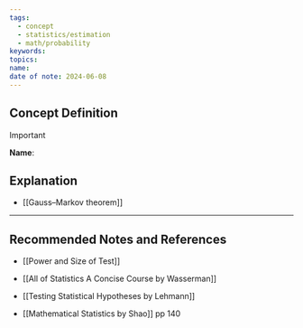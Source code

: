 ```yaml
---
tags:
  - concept
  - statistics/estimation
  - math/probability
keywords: 
topics: 
name: 
date of note: 2024-06-08
---
```


## Concept Definition

>[!important]
>**Name**: 



## Explanation



- [[Gauss–Markov theorem]]


-----------
##  Recommended Notes and References

- [[Power and Size of Test]]



- [[All of Statistics A Concise Course by Wasserman]]
- [[Testing Statistical Hypotheses by Lehmann]]

- [[Mathematical Statistics by Shao]] pp 140